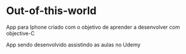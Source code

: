 Out-of-this-world
=================

App para Iphone criado com o objetivo de aprender a desenvolver com objective-C

App sendo desenvolvido assistindo as aulas no Udemy
